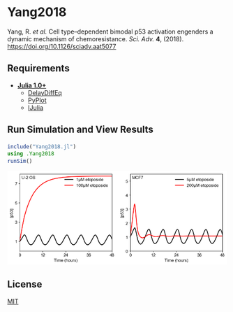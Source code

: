 # Yang2018
Yang, R. *et al.* Cell type–dependent bimodal p53 activation engenders a dynamic mechanism of chemoresistance. *Sci. Adv.* **4**, (2018). https://doi.org/10.1126/sciadv.aat5077

## Requirements
- **[Julia 1.0+](https://julialang.org)**
    - [DelayDiffEq](https://github.com/JuliaDiffEq/DelayDiffEq.jl)
    - [PyPlot](https://github.com/JuliaPy/PyPlot.jl)
    - [IJulia](https://github.com/JuliaLang/IJulia.jl)

## Run Simulation and View Results
```julia
include("Yang2018.jl")
using .Yang2018
runSim()
```
![p53_dynamics](p53_dynamics.png)

## License
[MIT](/LICENSE)
